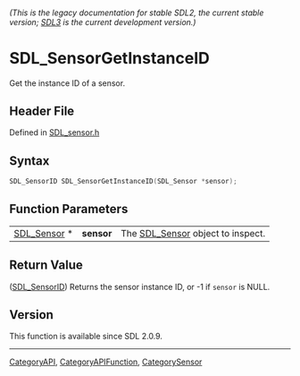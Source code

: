###### (This is the legacy documentation for stable SDL2, the current stable version; [SDL3](https://wiki.libsdl.org/SDL3/) is the current development version.)
# SDL_SensorGetInstanceID

Get the instance ID of a sensor.

## Header File

Defined in [SDL_sensor.h](https://github.com/libsdl-org/SDL/blob/SDL2/include/SDL_sensor.h)

## Syntax

```c
SDL_SensorID SDL_SensorGetInstanceID(SDL_Sensor *sensor);
```

## Function Parameters

|                            |            |                                                 |
| -------------------------- | ---------- | ----------------------------------------------- |
| [SDL_Sensor](SDL_Sensor) * | **sensor** | The [SDL_Sensor](SDL_Sensor) object to inspect. |

## Return Value

([SDL_SensorID](SDL_SensorID)) Returns the sensor instance ID, or -1 if
`sensor` is NULL.

## Version

This function is available since SDL 2.0.9.

----
[CategoryAPI](CategoryAPI), [CategoryAPIFunction](CategoryAPIFunction), [CategorySensor](CategorySensor)

